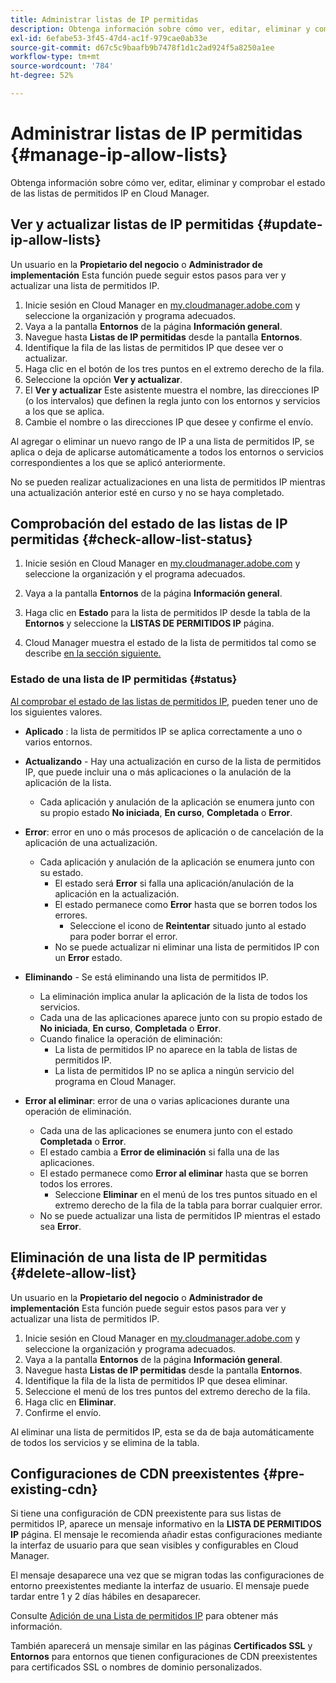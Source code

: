 ```yaml
---
title: Administrar listas de IP permitidas
description: Obtenga información sobre cómo ver, editar, eliminar y comprobar el estado de las listas de permitidos IP en Cloud Manager.
exl-id: 6efabe53-3f45-47d4-ac1f-979cae0ab33e
source-git-commit: d67c5c9baafb9b7478f1d1c2ad924f5a8250a1ee
workflow-type: tm+mt
source-wordcount: '784'
ht-degree: 52%

---
```


# Administrar listas de IP permitidas {#manage-ip-allow-lists}

Obtenga información sobre cómo ver, editar, eliminar y comprobar el estado de las listas de permitidos IP en Cloud Manager.

## Ver y actualizar listas de IP permitidas {#update-ip-allow-lists}

Un usuario en la **Propietario del negocio** o **Administrador de implementación** Esta función puede seguir estos pasos para ver y actualizar una lista de permitidos IP.

1. Inicie sesión en Cloud Manager en [my.cloudmanager.adobe.com](https://my.cloudmanager.adobe.com/) y seleccione la organización y programa adecuados.
1. Vaya a la pantalla **Entornos** de la página **Información general**.
1. Navegue hasta **Listas de IP permitidas** desde la pantalla **Entornos**.
1. Identifique la fila de las listas de permitidos IP que desee ver o actualizar.
1. Haga clic en el botón de los tres puntos en el extremo derecho de la fila.
1. Seleccione la opción **Ver y actualizar**.
1. El **Ver y actualizar** Este asistente muestra el nombre, las direcciones IP (o los intervalos) que definen la regla junto con los entornos y servicios a los que se aplica.
1. Cambie el nombre o las direcciones IP que desee y confirme el envío.

Al agregar o eliminar un nuevo rango de IP a una lista de permitidos IP, se aplica o deja de aplicarse automáticamente a todos los entornos o servicios correspondientes a los que se aplicó anteriormente.

No se pueden realizar actualizaciones en una lista de permitidos IP mientras una actualización anterior esté en curso y no se haya completado.

## Comprobación del estado de las listas de IP permitidas {#check-allow-list-status}

1. Inicie sesión en Cloud Manager en [my.cloudmanager.adobe.com](https://my.cloudmanager.adobe.com/) y seleccione la organización y el programa adecuados.

1. Vaya a la pantalla **Entornos** de la página **Información general**.

1. Haga clic en **Estado** para la lista de permitidos IP desde la tabla de la **Entornos** y seleccione la **LISTAS DE PERMITIDOS IP** página.

1. Cloud Manager muestra el estado de la lista de permitidos tal como se describe [en la sección siguiente.](#status)

### Estado de una lista de IP permitidas {#status}

[Al comprobar el estado de las listas de permitidos IP,](#check-allow-list-status) pueden tener uno de los siguientes valores.

* **Aplicado** : la lista de permitidos IP se aplica correctamente a uno o varios entornos.

* **Actualizando** - Hay una actualización en curso de la lista de permitidos IP, que puede incluir una o más aplicaciones o la anulación de la aplicación de la lista.

   * Cada aplicación y anulación de la aplicación se enumera junto con su propio estado **No iniciada**, **En curso**, **Completada** o **Error**.

* **Error**: error en uno o más procesos de aplicación o de cancelación de la aplicación de una actualización.
   * Cada aplicación y anulación de la aplicación se enumera junto con su estado.
      * El estado será **Error** si falla una aplicación/anulación de la aplicación en la actualización.
      * El estado permanece como **Error** hasta que se borren todos los errores.
         * Seleccione el icono de **Reintentar** situado junto al estado para poder borrar el error.
      * No se puede actualizar ni eliminar una lista de permitidos IP con un **Error** estado.

* **Eliminando** - Se está eliminando una lista de permitidos IP.
   * La eliminación implica anular la aplicación de la lista de todos los servicios.
   * Cada una de las aplicaciones aparece junto con su propio estado de **No iniciada**, **En curso**, **Completada** o **Error**.
   * Cuando finalice la operación de eliminación:
      * La lista de permitidos IP no aparece en la tabla de listas de permitidos IP.
      * La lista de permitidos IP no se aplica a ningún servicio del programa en Cloud Manager.

* **Error al eliminar**: error de una o varias aplicaciones durante una operación de eliminación.

   * Cada una de las aplicaciones se enumera junto con el estado **Completada** o **Error**.
   * El estado cambia a **Error de eliminación** si falla una de las aplicaciones.
   * El estado permanece como **Error al eliminar** hasta que se borren todos los errores.
      * Seleccione **Eliminar** en el menú de los tres puntos situado en el extremo derecho de la fila de la tabla para borrar cualquier error.
   * No se puede actualizar una lista de permitidos IP mientras el estado sea **Error**.

## Eliminación de una lista de IP permitidas {#delete-allow-list}

Un usuario en la **Propietario del negocio** o **Administrador de implementación** Esta función puede seguir estos pasos para ver y actualizar una lista de permitidos IP.

1. Inicie sesión en Cloud Manager en [my.cloudmanager.adobe.com](https://my.cloudmanager.adobe.com/) y seleccione la organización y programa adecuados.
1. Vaya a la pantalla **Entornos** de la página **Información general**.
1. Navegue hasta **Listas de IP permitidas** desde la pantalla **Entornos**.
1. Identifique la fila de la lista de permitidos IP que desea eliminar.
1. Seleccione el menú de los tres puntos del extremo derecho de la fila.
1. Haga clic en **Eliminar**.
1. Confirme el envío.

Al eliminar una lista de permitidos IP, esta se da de baja automáticamente de todos los servicios y se elimina de la tabla.

## Configuraciones de CDN preexistentes {#pre-existing-cdn}

Si tiene una configuración de CDN preexistente para sus listas de permitidos IP, aparece un mensaje informativo en la **LISTA DE PERMITIDOS IP** página. El mensaje le recomienda añadir estas configuraciones mediante la interfaz de usuario para que sean visibles y configurables en Cloud Manager.

El mensaje desaparece una vez que se migran todas las configuraciones de entorno preexistentes mediante la interfaz de usuario. El mensaje puede tardar entre 1 y 2 días hábiles en desaparecer.

Consulte [Adición de una Lista de permitidos IP](/help/implementing/cloud-manager/ip-allow-lists/add-ip-allow-lists.md) para obtener más información.

También aparecerá un mensaje similar en las páginas **Certificados SSL** y **Entornos** para entornos que tienen configuraciones de CDN preexistentes para certificados SSL o nombres de dominio personalizados.
